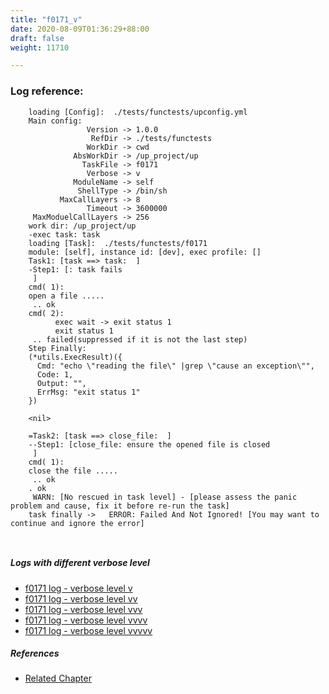 ```yaml
---
title: "f0171_v"
date: 2020-08-09T01:36:29+88:00
draft: false
weight: 11710

---
```


### Log reference: <no value>

```
    loading [Config]:  ./tests/functests/upconfig.yml
    Main config:
                 Version -> 1.0.0
                  RefDir -> ./tests/functests
                 WorkDir -> cwd
              AbsWorkDir -> /up_project/up
                TaskFile -> f0171
                 Verbose -> v
              ModuleName -> self
               ShellType -> /bin/sh
           MaxCallLayers -> 8
                 Timeout -> 3600000
     MaxModuelCallLayers -> 256
    work dir: /up_project/up
    -exec task: task
    loading [Task]:  ./tests/functests/f0171
    module: [self], instance id: [dev], exec profile: []
    Task1: [task ==> task:  ]
    -Step1: [: task fails
     ]
    cmd( 1):
    open a file .....
     .. ok
    cmd( 2):
          exec wait -> exit status 1
          exit status 1
     .. failed(suppressed if it is not the last step)
    Step Finally:
    (*utils.ExecResult)({
      Cmd: "echo \"reading the file\" |grep \"cause an exception\"",
      Code: 1,
      Output: "",
      ErrMsg: "exit status 1"
    })
    
    <nil>
    
    =Task2: [task ==> close_file:  ]
    --Step1: [close_file: ensure the opened file is closed
     ]
    cmd( 1):
    close the file .....
     .. ok
    . ok
     WARN: [No rescued in task level] - [please assess the panic problem and cause, fix it before re-run the task]
    task finally ->   ERROR: Failed And Not Ignored! [You may want to continue and ignore the error]
    
    
```

##### Logs with different verbose level
* [f0171 log - verbose level v](../../logs/f0171_v)
* [f0171 log - verbose level vv](../../logs/f0171_vv)
* [f0171 log - verbose level vvv](../../logs/f0171_vvv)
* [f0171 log - verbose level vvvv](../../logs/f0171_vvvv)
* [f0171 log - verbose level vvvvv](../../logs/f0171_vvvvv)

##### References
* [Related Chapter](../../flow-controll/f0171)
